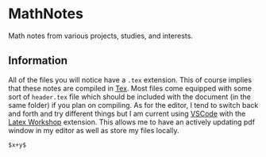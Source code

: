 <script src="//yihui.name/js/math-code.js"></script>
<!-- Just one possible MathJax CDN below. You may use others. -->
<script async
  src="//mathjax.rstudio.com/latest/MathJax.js?config=TeX-MML-AM_CHTML"></script>

# MathNotes
Math notes from various projects, studies, and interests.

## Information
All of the files you will notice have a `.tex` extension. This of course implies that these notes are compiled in [Tex](https://www.tug.org/texlive/). Most files come equipped with some sort of `header.tex` file which should be included with the document (in the same folder) if you plan on compiling. As for the editor, I tend to switch back and forth and try different things but I am current using [VSCode](https://code.visualstudio.com/) with the [Latex Workshop](https://marketplace.visualstudio.com/items?itemName=James-Yu.latex-workshop) extension. This allows me to have an actively updating pdf window in my editor as well as store my files locally.

`$x+y$`